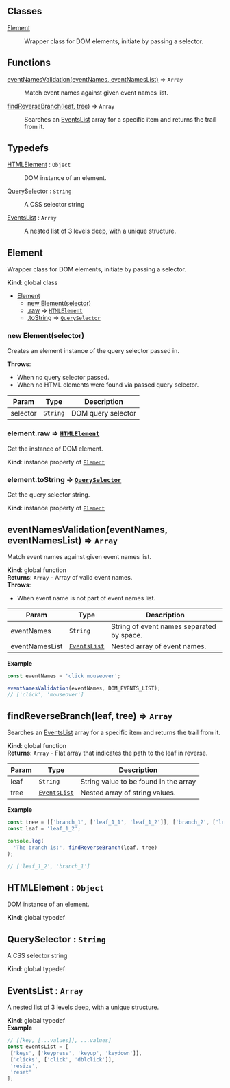## Classes

<dl>
<dt><a href="#Element">Element</a></dt>
<dd><p>Wrapper class for DOM elements, initiate by passing a selector.</p>
</dd>
</dl>

## Functions

<dl>
<dt><a href="#eventNamesValidation">eventNamesValidation(eventNames, eventNamesList)</a> ⇒ <code>Array</code></dt>
<dd><p>Match event names against given event names list.</p>
</dd>
<dt><a href="#findReverseBranch">findReverseBranch(leaf, tree)</a> ⇒ <code>Array</code></dt>
<dd><p>Searches an <a href="#EventsList">EventsList</a> array for a specific item and returns the trail from it.</p>
</dd>
</dl>

## Typedefs

<dl>
<dt><a href="#HTMLElement">HTMLElement</a> : <code>Object</code></dt>
<dd><p>DOM instance of an element.</p>
</dd>
<dt><a href="#QuerySelector">QuerySelector</a> : <code>String</code></dt>
<dd><p>A CSS selector string</p>
</dd>
<dt><a href="#EventsList">EventsList</a> : <code>Array</code></dt>
<dd><p>A nested list of 3 levels deep, with a unique structure.</p>
</dd>
</dl>

<a name="Element"></a>

## Element
Wrapper class for DOM elements, initiate by passing a selector.

**Kind**: global class  

* [Element](#Element)
    * [new Element(selector)](#new_Element_new)
    * [.raw](#Element+raw) ⇒ [<code>HTMLElement</code>](#HTMLElement)
    * [.toString](#Element+toString) ⇒ [<code>QuerySelector</code>](#QuerySelector)

<a name="new_Element_new"></a>

### new Element(selector)
Creates an element instance of the query selector passed in.

**Throws**:

- When no query selector passed.
- When no HTML elements were found via passed query selector.


| Param | Type | Description |
| --- | --- | --- |
| selector | <code>String</code> | DOM query selector |

<a name="Element+raw"></a>

### element.raw ⇒ [<code>HTMLElement</code>](#HTMLElement)
Get the instance of DOM element.

**Kind**: instance property of [<code>Element</code>](#Element)  
<a name="Element+toString"></a>

### element.toString ⇒ [<code>QuerySelector</code>](#QuerySelector)
Get the query selector string.

**Kind**: instance property of [<code>Element</code>](#Element)  
<a name="eventNamesValidation"></a>

## eventNamesValidation(eventNames, eventNamesList) ⇒ <code>Array</code>
Match event names against given event names list.

**Kind**: global function  
**Returns**: <code>Array</code> - Array of valid event names.  
**Throws**:

- When event name is not part of event names list.


| Param | Type | Description |
| --- | --- | --- |
| eventNames | <code>String</code> | String of event names separated by space. |
| eventNamesList | [<code>EventsList</code>](#EventsList) | Nested array of event names. |

**Example**  
```js
const eventNames = 'click mouseover';

eventNamesValidation(eventNames, DOM_EVENTS_LIST);
// ['click', 'mouseover']
```
<a name="findReverseBranch"></a>

## findReverseBranch(leaf, tree) ⇒ <code>Array</code>
Searches an [EventsList](#EventsList) array for a specific item and returns the trail from it.

**Kind**: global function  
**Returns**: <code>Array</code> - Flat array that indicates the path to the leaf in reverse.  

| Param | Type | Description |
| --- | --- | --- |
| leaf | <code>String</code> | String value to be found in the array |
| tree | [<code>EventsList</code>](#EventsList) | Nested array of string values. |

**Example**  
```js
const tree = [['branch_1', ['leaf_1_1', 'leaf_1_2']], ['branch_2', ['leaf_2_1']], 'leaf_0'];
const leaf = 'leaf_1_2';

console.log(
  'The branch is:', findReverseBranch(leaf, tree)
);

// ['leaf_1_2', 'branch_1']
```
<a name="HTMLElement"></a>

## HTMLElement : <code>Object</code>
DOM instance of an element.

**Kind**: global typedef  
<a name="QuerySelector"></a>

## QuerySelector : <code>String</code>
A CSS selector string

**Kind**: global typedef  
<a name="EventsList"></a>

## EventsList : <code>Array</code>
A nested list of 3 levels deep, with a unique structure.

**Kind**: global typedef  
**Example**  
```js
// [[key, [...values]], ...values]
const eventsList = [
 ['keys', ['keypress', 'keyup', 'keydown']],
 ['clicks', ['click', 'dblclick']],
 'resize',
 'reset'
];
```
